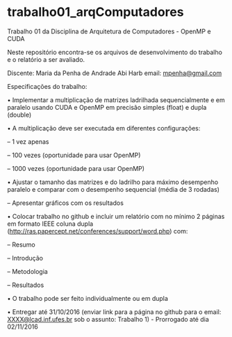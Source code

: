 # trabalho01_arqComputadores
Trabalho 01 da Disciplina de Arquitetura de Computadores - OpenMP e CUDA

Neste repositório encontra-se os arquivos de desenvolvimento do trabalho e o relatório a ser avaliado.

Discente: Maria da Penha de Andrade Abi Harb
email: mpenha@gmail.com

Especificações do trabalho:

•	Implementar a multiplicação de matrizes ladrilhada sequencialmente e em paralelo usando CUDA e OpenMP em precisão simples (float) e dupla (double)

•	A multiplicação deve ser executada em diferentes configurações:

  –	1 vez apenas
  
  –	100 vezes (oportunidade para usar OpenMP)
  
  –	1000 vezes (oportunidade para usar OpenMP)
  
•	Ajustar o tamanho das matrizes e do ladrilho para máximo desempenho paralelo e comparar com o desempenho sequencial (média de 3 rodadas)

  –	Apresentar gráficos com os resultados
  
•	Colocar trabalho no github e incluir um relatório com no mínimo 2 páginas em formato IEEE coluna dupla (http://ras.papercept.net/conferences/support/word.php) com:

  –	Resumo
  
  –	Introdução
  
  –	Metodologia
  
  –	Resultados
  
•	O trabalho pode ser feito individualmente ou em dupla

•	Entregar até 31/10/2016 (enviar link para a página no github para o email: XXXX@lcad.inf.ufes.br sob o assunto: Trabalho 1) - Prorrogado até dia 02/11/2016


